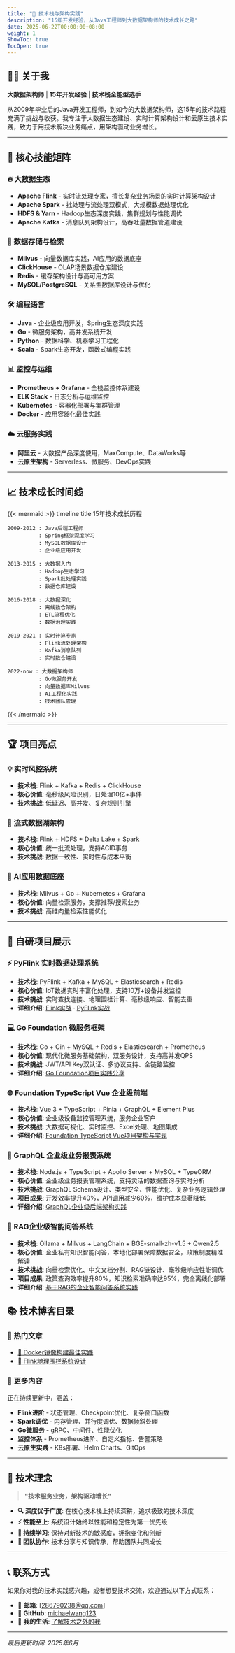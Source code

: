 ```yaml
---
title: "🚀 技术栈与架构实践"
description: "15年开发经验，从Java工程师到大数据架构师的技术成长之路"
date: 2025-06-22T00:00:00+08:00
weight: 1
ShowToc: true
TocOpen: true
---
```


## 👨‍💻 关于我

**大数据架构师** | **15年开发经验** | **技术栈全能型选手**

从2009年毕业后的Java开发工程师，到如今的大数据架构师，这15年的技术路程充满了挑战与收获。我专注于大数据生态建设、实时计算架构设计和云原生技术实践，致力于用技术解决业务痛点，用架构驱动业务增长。

---

## 🎯 核心技能矩阵

### 🔥 大数据生态
- **Apache Flink** - 实时流处理专家，擅长复杂业务场景的实时计算架构设计
- **Apache Spark** - 批处理与流处理双模式，大规模数据处理优化
- **HDFS & Yarn** - Hadoop生态深度实践，集群规划与性能调优
- **Apache Kafka** - 消息队列架构设计，高吞吐量数据管道建设

### 💾 数据存储与检索
- **Milvus** - 向量数据库实践，AI应用的数据底座
- **ClickHouse** - OLAP场景数据仓库建设
- **Redis** - 缓存架构设计与高可用方案
- **MySQL/PostgreSQL** - 关系型数据库设计与优化

### 🛠️ 编程语言
- **Java** - 企业级应用开发，Spring生态深度实践
- **Go** - 微服务架构，高并发系统开发
- **Python** - 数据科学、机器学习工程化
- **Scala** - Spark生态开发，函数式编程实践

### 📊 监控与运维
- **Prometheus + Grafana** - 全栈监控体系建设
- **ELK Stack** - 日志分析与运维监控
- **Kubernetes** - 容器化部署与集群管理
- **Docker** - 应用容器化最佳实践

### ☁️ 云服务实践
- **阿里云** - 大数据产品深度使用，MaxCompute、DataWorks等
- **云原生架构** - Serverless、微服务、DevOps实践

---

## 📈 技术成长时间线

{{< mermaid >}}
timeline
    title 15年技术成长历程
    
    2009-2012 : Java后端工程师
              : Spring框架深度学习
              : MySQL数据库设计
              : 企业级应用开发
    
    2013-2015 : 大数据入门
              : Hadoop生态学习
              : Spark批处理实践
              : 数据仓库建设
    
    2016-2018 : 大数据深化
              : 离线数仓架构
              : ETL流程优化
              : 数据治理实践
    
    2019-2021 : 实时计算专家
              : Flink流处理架构
              : Kafka消息队列
              : 实时数仓建设
    
    2022-now : 大数据架构师
              : Go微服务开发
              : 向量数据库Milvus
              : AI工程化实践
              : 技术团队管理
{{< /mermaid >}}

---

## 🏆 项目亮点

### 💡 实时风控系统
- **技术栈**: Flink + Kafka + Redis + ClickHouse
- **核心价值**: 毫秒级风险识别，日处理10亿+事件
- **技术挑战**: 低延迟、高并发、复杂规则引擎

### 🌊 流式数据湖架构
- **技术栈**: Flink + HDFS + Delta Lake + Spark
- **核心价值**: 统一批流处理，支持ACID事务
- **技术挑战**: 数据一致性、实时性与成本平衡

### 🤖 AI应用数据底座
- **技术栈**: Milvus + Go + Kubernetes + Grafana
- **核心价值**: 向量检索服务，支撑推荐/搜索业务
- **技术挑战**: 高维向量检索性能优化

---

## 🚀 自研项目展示

### ⚡ PyFlink 实时数据处理系统
- **技术栈**: PyFlink + Kafka + MySQL + Elasticsearch + Redis
- **核心价值**: IoT数据实时丰富化处理，支持10万+设备并发监控
- **技术挑战**: 实时查找连接、地理围栏计算、毫秒级响应、智能去重
- **详细介绍**: [Flink实战](/posts/skill-learning/flink/flink-java-project-readme/) 
             · [PyFlink实战](/posts/skill-learning/flink-python/flink-python-project-readme/) 

### 💻 Go Foundation 微服务框架
- **技术栈**: Go + Gin + MySQL + Redis + Elasticsearch + Prometheus
- **核心价值**: 现代化微服务基础架构，双服务设计，支持高并发QPS
- **技术挑战**: JWT/API Key双认证、多协议支持、全链路监控
- **详细介绍**: [Go Foundation项目实践分享](/posts/skill-learning/golang/go-foundation-project-readme/)

### 🌐 Foundation TypeScript Vue 企业级前端
- **技术栈**: Vue 3 + TypeScript + Pinia + GraphQL + Element Plus
- **核心价值**: 企业级设备监控管理系统，服务企业客户
- **技术挑战**: 大数据可视化、实时监控、Excel处理、地图集成
- **详细介绍**: [Foundation TypeScript Vue项目架构与实现](/posts/skill-learning/front/vue/foundation-typescript-vue-project-readme/)

### 🔗 GraphQL 企业级业务报表系统
- **技术栈**: Node.js + TypeScript + Apollo Server + MySQL + TypeORM
- **核心价值**: 企业级业务报表管理系统，支持灵活的数据查询与实时分析
- **技术挑战**: GraphQL Schema设计、类型安全、性能优化、复杂业务逻辑处理
- **项目成果**: 开发效率提升40%，API调用减少60%，维护成本显著降低
- **详细介绍**: [GraphQL企业级后端架构实践](/posts/skill-learning/graphql/graphql-project-readme/)

### 🤖 RAG企业级智能问答系统
- **技术栈**: Ollama + Milvus + LangChain + BGE-small-zh-v1.5 + Qwen2.5
- **核心价值**: 企业私有知识智能问答，本地化部署保障数据安全，政策制度精准解读
- **技术挑战**: 向量检索优化、中文文档分割、RAG链设计、毫秒级响应性能调优
- **项目成果**: 政策查询效率提升80%，知识检索准确率达95%，完全离线化部署
- **详细介绍**: [基于RAG的企业智能问答系统实践](/posts/skill-learning/llm/rag_based_enterprise_qa_system/)



## 📚 技术博客目录

### 🔗 热门文章

- [🐳 Docker镜像构建最佳实践](/posts/skill-learning/docker/docker-image-build/)
- [🚀 Flink地理围栏系统设计](/posts/skill-learning/flink-python/blog_geo_fence_system/)

### 📖 更多内容
正在持续更新中，涵盖：
- **Flink进阶** - 状态管理、Checkpoint优化、复杂窗口函数
- **Spark调优** - 内存管理、并行度调优、数据倾斜处理  
- **Go微服务** - gRPC、中间件、性能优化
- **监控体系** - Prometheus进阶、自定义指标、告警策略
- **云原生实践** - K8s部署、Helm Charts、GitOps

---

## 🎨 技术理念

> **"技术服务业务，架构驱动增长"**

- **🔍 深度优于广度**: 在核心技术栈上持续深耕，追求极致的技术深度
- **⚡ 性能至上**: 系统设计始终以性能和稳定性为第一优先级  
- **🔄 持续学习**: 保持对新技术的敏感度，拥抱变化和创新
- **👥 团队协作**: 技术分享与知识传承，帮助团队共同成长

---

## 📞 联系方式

如果你对我的技术实践感兴趣，或者想要技术交流，欢迎通过以下方式联系：

- 📧 **邮箱**: [286790238@qq.com]
- 🐙 **GitHub**: [michaelwang123](https://github.com/michaelwang123)
- 🌟 **我的生活**: [了解技术之外的我](/posts/mylife/)

---

*最后更新时间: 2025年6月*
